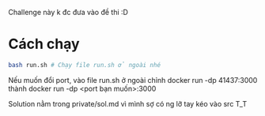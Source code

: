 Challenge này k đc đưa vào đề thi :D

# Cách chạy

```bash
bash run.sh # Chạy file run.sh ở ngoài nhé
```

Nếu muốn đổi port, vào file run.sh ở ngoài chỉnh docker run -dp 41437:3000 thành docker run -dp <port bạn muốn>:3000

Solution nằm trong private/sol.md vì mình sợ có ng lỡ tay kéo vào src T_T

